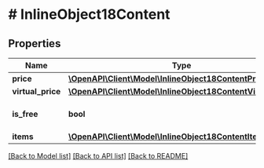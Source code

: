 # # InlineObject18Content

## Properties

Name | Type | Description | Notes
------------ | ------------- | ------------- | -------------
**price** | [**\OpenAPI\Client\Model\InlineObject18ContentPrice**](InlineObject18ContentPrice.md) |  | [optional]
**virtual_price** | [**\OpenAPI\Client\Model\InlineObject18ContentVirtualPrice**](InlineObject18ContentVirtualPrice.md) |  | [optional]
**is_free** | **bool** | If &#x60;true&#x60;, the order is free. | [optional]
**items** | [**\OpenAPI\Client\Model\InlineObject18ContentItemsInner[]**](InlineObject18ContentItemsInner.md) | Items list. | [optional]

[[Back to Model list]](../../README.md#models) [[Back to API list]](../../README.md#endpoints) [[Back to README]](../../README.md)
